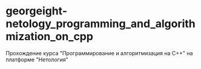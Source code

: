 # georgeight-netology_programming_and_algorithmization_on_cpp
Прохождение курса "Программирование и алгоритмизация на С++" на платформе "Нетология"

